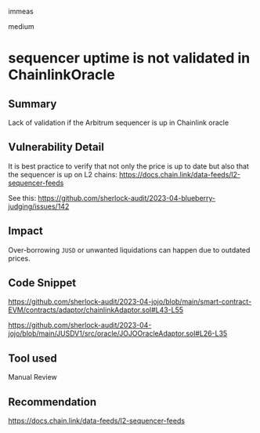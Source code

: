 immeas

medium

# sequencer uptime is not validated in ChainlinkOracle

## Summary
Lack of validation if the Arbitrum sequencer is up in Chainlink oracle

## Vulnerability Detail
It is best practice to verify that not only the price is up to date but also that the sequencer is up on L2 chains:
https://docs.chain.link/data-feeds/l2-sequencer-feeds

See this:
https://github.com/sherlock-audit/2023-04-blueberry-judging/issues/142

## Impact
Over-borrowing `JUSD` or unwanted liquidations can happen due to outdated prices.

## Code Snippet

https://github.com/sherlock-audit/2023-04-jojo/blob/main/smart-contract-EVM/contracts/adaptor/chainlinkAdaptor.sol#L43-L55

https://github.com/sherlock-audit/2023-04-jojo/blob/main/JUSDV1/src/oracle/JOJOOracleAdaptor.sol#L26-L35

## Tool used
Manual Review

## Recommendation
https://docs.chain.link/data-feeds/l2-sequencer-feeds